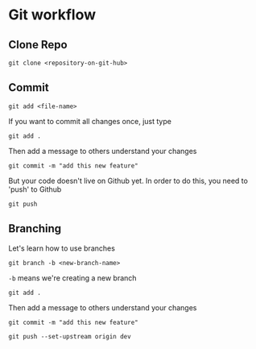 # Git workflow

## Clone Repo

```
git clone <repository-on-git-hub>
```

## Commit 
```
git add <file-name>
```
If you want to commit all changes once, just type

```
git add .
```

Then add a message to others understand your changes

```
git commit -m "add this new feature"
```

But your code doesn't live on Github yet. In order to do this, you need to 'push' to Github

```
git push
```

## Branching

Let's learn how to use branches


```
git branch -b <new-branch-name>
```

`-b` means we're creating a new branch

```
git add .
```

Then add a message to others understand your changes

```
git commit -m "add this new feature"
```

```
git push --set-upstream origin dev 
```